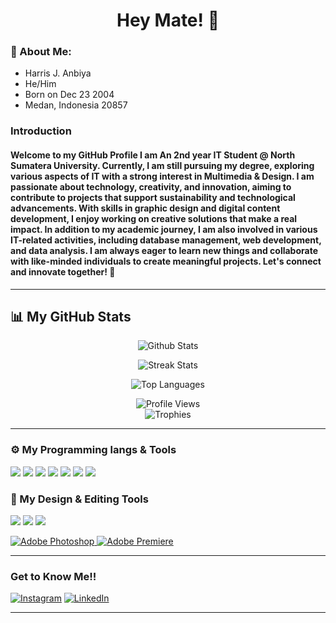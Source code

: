 <h1 align="center">Hey Mate! 👋</h1>

<h3>🔎 About Me:</h3>

- Harris J. Anbiya
- He/Him
- Born on Dec 23 2004
- Medan, Indonesia 20857

<h3> Introduction </h3>

#### Welcome to my GitHub Profile I am An 2nd year IT Student @ North Sumatera University. Currently, I am still pursuing my degree, exploring various aspects of IT with a strong interest in Multimedia & Design. I am passionate about technology, creativity, and innovation, aiming to contribute to projects that support sustainability and technological advancements. With skills in graphic design and digital content development, I enjoy working on creative solutions that make a real impact. In addition to my academic journey, I am also involved in various IT-related activities, including database management, web development, and data analysis. I am always eager to learn new things and collaborate with like-minded individuals to create meaningful projects. Let's connect and innovate together! 🚀

---

## 📊 My GitHub Stats
<p align="center">
  <img src="https://github-readme-stats.vercel.app/api?username=ejaanbiya&show_icons=true&theme=tokyonight" alt="Github Stats"> 
</p>

<p align="center">
  <img src="https://github-readme-streak-stats.herokuapp.com/?user=ejaanbiya&theme=radical" alt="Streak Stats" />
</p>

<p align="center">
  <img src="https://github-readme-stats.vercel.app/api/top-langs/?username=ejaanbiya&layout=compact&theme=radical" alt="Top Languages" />
</p>

<p align="center">
  <img src="https://komarev.com/ghpvc/?username=ejaanbiya&label=Profile+Views&color=brightgreen&style=for-the-badge" alt="Profile Views" /><br>
  
  <img src="https://github-profile-trophy.vercel.app/?username=ejaanbiya&theme=radical&row=1&column=6" alt="Trophies" />
</p>

---

<h3> ⚙️ My Programming langs & Tools </h3>
<p align="left">
  <img src="https://img.shields.io/badge/-Python-3776AB?style=for-the-badge&logo=python&logoColor=white" />
  <img src="https://img.shields.io/badge/-JavaScript-F7DF1E?style=for-the-badge&logo=javascript&logoColor=black" />
  <img src="https://img.shields.io/badge/-HTML5-E34F26?style=for-the-badge&logo=html5&logoColor=white" />
  <img src="https://img.shields.io/badge/-CSS3-1572B6?style=for-the-badge&logo=css3&logoColor=white" />
  <img src="https://img.shields.io/badge/-React-61DAFB?style=for-the-badge&logo=react&logoColor=black" />
  <img src="https://img.shields.io/badge/-Node.js-339933?style=for-the-badge&logo=node.js&logoColor=white" />
  <img src="https://img.shields.io/badge/-Git-F05032?style=for-the-badge&logo=git&logoColor=white" />
</p>
<h3> 🎨 My Design & Editing Tools </h3>
<p align="left">
  <img src="https://img.shields.io/badge/-VS%20Code-007ACC?style=for-the-badge&logo=visualstudiocode&logoColor=white" />
  <img src="https://img.shields.io/badge/-Canva-00C4CC?style=for-the-badge&logo=canva&logoColor=white" />
  <img src="https://img.shields.io/badge/-Figma-F24E1E?style=for-the-badge&logo=figma&logoColor=white" />
</p>

<p align="left">
  <a href="https://www.adobe.com/products/photoshop.html">
    <img src="https://img.icons8.com/color/48/000000/adobe-photoshop.png" alt="Adobe Photoshop"/>
  </a>
  <a href="https://www.adobe.com/products/premiere.html">
    <img src="https://img.icons8.com/color/48/000000/adobe-premiere-pro.png" alt="Adobe Premiere"/>
  </a>
</p>

---

<h3>Get to Know Me!!</h3>   

[![Instagram](https://img.shields.io/badge/Instagram-E4405F?style=for-the-badge&logo=instagram&logoColor=white)](https://instagram.com/ejaanbiya)  [![LinkedIn](https://img.shields.io/badge/LinkedIn-0077B5?style=for-the-badge&logo=linkedin&logoColor=white)](https://www.linkedin.com/in/jaysha-anbiya-288753249/)

---
